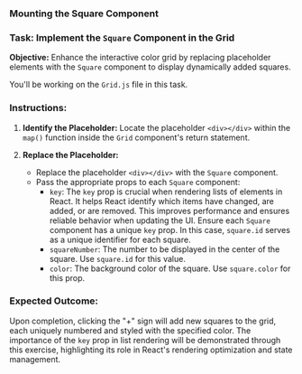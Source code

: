 ### Mounting the Square Component

### Task: Implement the `Square` Component in the Grid

**Objective:** Enhance the interactive color grid by replacing placeholder elements with the `Square` component to display dynamically added squares.

You'll be working on the `Grid.js` file in this task.

### Instructions:

1. **Identify the Placeholder:** Locate the placeholder `<div></div>` within the `map()` function inside the `Grid` component's return statement.

2. **Replace the Placeholder:**

   - Replace the placeholder `<div></div>` with the `Square` component.
   - Pass the appropriate props to each `Square` component:
     - `key`: The `key` prop is crucial when rendering lists of elements in React. It helps React identify which items have changed, are added, or are removed. This improves performance and ensures reliable behavior when updating the UI. Ensure each `Square` component has a unique `key` prop. In this case, `square.id` serves as a unique identifier for each square.
     - `squareNumber`: The number to be displayed in the center of the square. Use `square.id` for this value.
     - `color`: The background color of the square. Use `square.color` for this prop.

### Expected Outcome:

Upon completion, clicking the "+" sign will add new squares to the grid, each uniquely numbered and styled with the specified color. The importance of the `key` prop in list rendering will be demonstrated through this exercise, highlighting its role in React's rendering optimization and state management.
